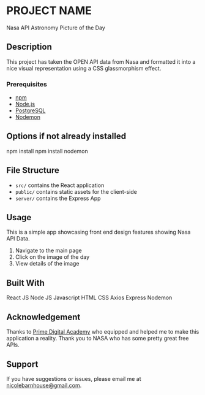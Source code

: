# PROJECT NAME

Nasa API Astronomy Picture of the Day

## Description

This project has taken the OPEN API data from Nasa and formatted it into a nice visual representation using a CSS glassmorphism effect.

### Prerequisites

- [npm](https://www.npmjs.com)
- [Node.js](https://nodejs.org/en/)
- [PostgreSQL](https://www.postgresql.org)
- [Nodemon](https://nodemon.io)


## Options if not already installed

npm install
npm install nodemon

## File Structure

- `src/` contains the React application
- `public/` contains static assets for the client-side
- `server/` contains the Express App

## Usage

This is a simple app showcasing front end design features showing Nasa API Data.

1. Navigate to the main page
2. Click on the image of the day
3. View details of the image

## Built With

React JS
Node JS
Javascript
HTML
CSS
Axios
Express
Nodemon

## Acknowledgement

Thanks to [Prime Digital Academy](www.primeacademy.io) who equipped and helped me to make this application a reality. Thank you to NASA who has some pretty great free APIs.

## Support

If you have suggestions or issues, please email me at [nicolebarnhouse@gmail.com](mailto:nicolebarnhouse@gmail.com).
